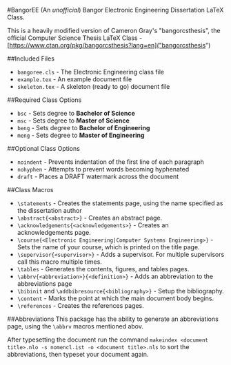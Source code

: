 #BangorEE
(An *unofficial*) Bangor Electronic Engineering Dissertation LaTeX Class.

This is a heavily modified version of Cameron Gray's "bangorcsthesis", the official Computer Science Thesis LaTeX Class - [https://www.ctan.org/pkg/bangorcsthesis?lang=en]("bangorcsthesis")

##Included Files
* ``bangoree.cls`` - The Electronic Engineering class file
* ``example.tex`` - An example document file
* ``skeleton.tex`` - A skeleton (ready to go) document file

##Required Class Options
* ``bsc`` - Sets degree to **Bachelor of Science**
* ``msc`` - Sets degree to **Master of Science**
* ``beng`` - Sets degree to **Bachelor of Engineering**
* ``meng`` - Sets degree to **Master of Engineering**

##Optional Class Options
* ``noindent`` - Prevents indentation of the first line of each paragraph
* ``nohyphen`` - Attempts to prevent words becoming hyphenated
* ``draft`` - Places a DRAFT watermark across the document

##Class Macros
* ``\statements`` - Creates the statements page, using the name specified as the dissertation author
* ``\abstract{<abstract>}`` - Creates an abstract page.
* ``\acknowledgements{<acknowledgements>}`` - Creates an acknowledgements page.
* ``\course{<Electronic Engineering|Computer Systems Engineering>}`` - Sets the name of your course, which is printed on the title page.
* ``\supervisor{<supervisor>}`` - Adds a supervisor. For multiple supervisors call this macro multiple times.
* ``\tables`` - Generates the contents, figures, and tables pages.
* ``\abbrv{<abbreviation>}{<definition>}`` - Adds an abbreviation to the abbreviations page
* ``\bibinit`` and ``\addbibresource{<bibliography>}`` - Setup the bibliography.
* ``\content`` - Marks the point at which the main document body begins.
* ``\references`` - Creates the references pages.

##Abbreviations
This package has the ability to generate an abbreviations page, using the ``\abbrv`` macros mentioned abov.

After typesetting the document run the command ``makeindex <document title>.nlo -s nomencl.ist -o <document title>.nls`` to sort the abbreviations, then typeset your document again.

